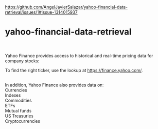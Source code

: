 https://github.com/AngelJavierSalazar/yahoo-financial-data-retrieval/issues/1#issue-1314015937

# yahoo-financial-data-retrieval <br/><br/>

Yahoo Finance provides access to historical and real-time pricing data for company stocks: <br/>

To find the right ticker, use the lookup at https://finance.yahoo.com/. <br/><br/>

In addition, Yahoo Finance also provides data on: <br/>
Currencies <br/>
Indexes <br/>
Commodities <br/>
ETFs <br/>
Mutual funds <br/>
US Treasuries <br/>
Cryptocurrencies <br/>

